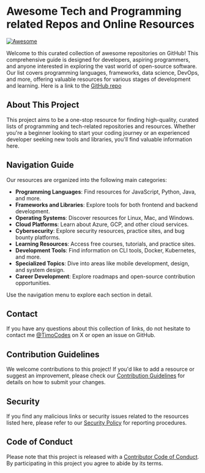 # Awesome Tech and Programming related Repos and Online Resources

[![Awesome](https://awesome.re/badge.svg)](https://awesome.re)

Welcome to this curated collection of awesome repositories on GitHub! This comprehensive guide is designed for developers, aspiring programmers, and anyone interested in exploring the vast world of open-source software. Our list covers programming languages, frameworks, data science, DevOps, and more, offering valuable resources for various stages of development and learning. Here is a link to the [GitHub repo](https://github.com/TimoCodez/awesome-repos-and-resources)

## About This Project

This project aims to be a one-stop resource for finding high-quality, curated lists of programming and tech-related repositories and resources. Whether you're a beginner looking to start your coding journey or an experienced developer seeking new tools and libraries, you'll find valuable information here.

## Navigation Guide

Our resources are organized into the following main categories:

- **Programming Languages**: Find resources for JavaScript, Python, Java, and more.
- **Frameworks and Libraries**: Explore tools for both frontend and backend development.
- **Operating Systems**: Discover resources for Linux, Mac, and Windows.
- **Cloud Platforms**: Learn about Azure, GCP, and other cloud services.
- **Cybersecurity**: Explore security resources, practice sites, and bug bounty platforms.
- **Learning Resources**: Access free courses, tutorials, and practice sites.
- **Development Tools**: Find information on CLI tools, Docker, Kubernetes, and more.
- **Specialized Topics**: Dive into areas like mobile development, design, and system design.
- **Career Development**: Explore roadmaps and open-source contribution opportunities.

Use the navigation menu to explore each section in detail.

## Contact

If you have any questions about this collection of links, do not hesitate to contact me [@TimoCodes](https://www.X.com/TimoCodes) on X or open an issue on GitHub.

## Contribution Guidelines

We welcome contributions to this project! If you'd like to add a resource or suggest an improvement, please check our [Contribution Guidelines](contributing.md) for details on how to submit your changes.

## Security

If you find any malicious links or security issues related to the resources listed here, please refer to our [Security Policy](security.md) for reporting procedures.

## Code of Conduct

Please note that this project is released with a [Contributor Code of Conduct](code_of_conduct.md). By participating in this project you agree to abide by its terms.
